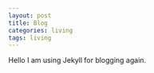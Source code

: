 ```yaml
---
layout: post
title: Blog
categories: living
tags: living
---
```


Hello I am using Jekyll for blogging again.
